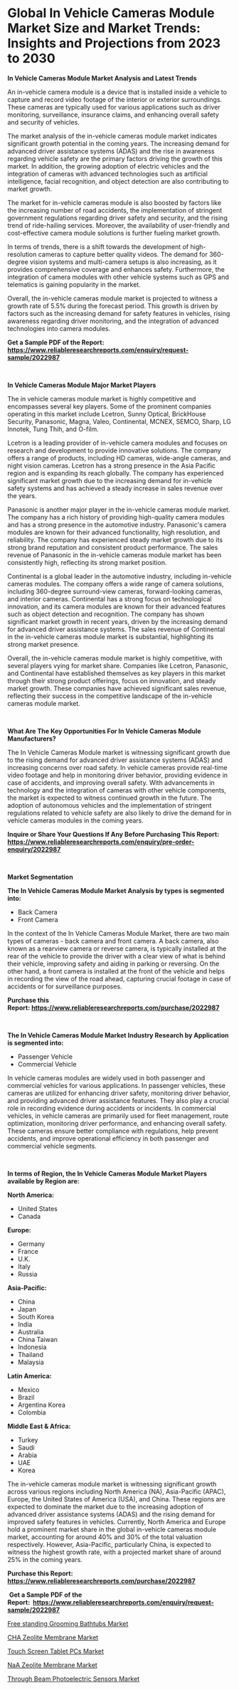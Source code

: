 <p><h1>Global In Vehicle Cameras Module Market Size and Market Trends: Insights and Projections from 2023 to 2030</h1></p><p><strong>In Vehicle Cameras Module Market Analysis and Latest Trends</strong></p>
<p><p>An in-vehicle camera module is a device that is installed inside a vehicle to capture and record video footage of the interior or exterior surroundings. These cameras are typically used for various applications such as driver monitoring, surveillance, insurance claims, and enhancing overall safety and security of vehicles.</p><p>The market analysis of the in-vehicle cameras module market indicates significant growth potential in the coming years. The increasing demand for advanced driver assistance systems (ADAS) and the rise in awareness regarding vehicle safety are the primary factors driving the growth of this market. In addition, the growing adoption of electric vehicles and the integration of cameras with advanced technologies such as artificial intelligence, facial recognition, and object detection are also contributing to market growth.</p><p>The market for in-vehicle cameras module is also boosted by factors like the increasing number of road accidents, the implementation of stringent government regulations regarding driver safety and security, and the rising trend of ride-hailing services. Moreover, the availability of user-friendly and cost-effective camera module solutions is further fueling market growth.</p><p>In terms of trends, there is a shift towards the development of high-resolution cameras to capture better quality videos. The demand for 360-degree vision systems and multi-camera setups is also increasing, as it provides comprehensive coverage and enhances safety. Furthermore, the integration of camera modules with other vehicle systems such as GPS and telematics is gaining popularity in the market.</p><p>Overall, the in-vehicle cameras module market is projected to witness a growth rate of 5.5% during the forecast period. This growth is driven by factors such as the increasing demand for safety features in vehicles, rising awareness regarding driver monitoring, and the integration of advanced technologies into camera modules.</p></p>
<p><strong>Get a Sample PDF of the Report:&nbsp; <a href="https://www.reliableresearchreports.com/enquiry/request-sample/2022987">https://www.reliableresearchreports.com/enquiry/request-sample/2022987</a></strong></p>
<p>&nbsp;</p>
<p><strong>In Vehicle Cameras Module Major Market Players</strong></p>
<p><p>The in vehicle cameras module market is highly competitive and encompasses several key players. Some of the prominent companies operating in this market include Lcetron, Sunny Optical, BrickHouse Security, Panasonic, Magna, Valeo, Continental, MCNEX, SEMCO, Sharp, LG Innotek, Tung Thih, and O-film.</p><p>Lcetron is a leading provider of in-vehicle camera modules and focuses on research and development to provide innovative solutions. The company offers a range of products, including HD cameras, wide-angle cameras, and night vision cameras. Lcetron has a strong presence in the Asia Pacific region and is expanding its reach globally. The company has experienced significant market growth due to the increasing demand for in-vehicle safety systems and has achieved a steady increase in sales revenue over the years.</p><p>Panasonic is another major player in the in-vehicle cameras module market. The company has a rich history of providing high-quality camera modules and has a strong presence in the automotive industry. Panasonic's camera modules are known for their advanced functionality, high resolution, and reliability. The company has experienced steady market growth due to its strong brand reputation and consistent product performance. The sales revenue of Panasonic in the in-vehicle cameras module market has been consistently high, reflecting its strong market position.</p><p>Continental is a global leader in the automotive industry, including in-vehicle cameras modules. The company offers a wide range of camera solutions, including 360-degree surround-view cameras, forward-looking cameras, and interior cameras. Continental has a strong focus on technological innovation, and its camera modules are known for their advanced features such as object detection and recognition. The company has shown significant market growth in recent years, driven by the increasing demand for advanced driver assistance systems. The sales revenue of Continental in the in-vehicle cameras module market is substantial, highlighting its strong market presence.</p><p>Overall, the in-vehicle cameras module market is highly competitive, with several players vying for market share. Companies like Lcetron, Panasonic, and Continental have established themselves as key players in this market through their strong product offerings, focus on innovation, and steady market growth. These companies have achieved significant sales revenue, reflecting their success in the competitive landscape of the in-vehicle cameras module market.</p></p>
<p>&nbsp;</p>
<p><strong>What Are The Key Opportunities For In Vehicle Cameras Module Manufacturers?</strong></p>
<p><p>The In Vehicle Cameras Module market is witnessing significant growth due to the rising demand for advanced driver assistance systems (ADAS) and increasing concerns over road safety. In vehicle cameras provide real-time video footage and help in monitoring driver behavior, providing evidence in case of accidents, and improving overall safety. With advancements in technology and the integration of cameras with other vehicle components, the market is expected to witness continued growth in the future. The adoption of autonomous vehicles and the implementation of stringent regulations related to vehicle safety are also likely to drive the demand for in vehicle cameras modules in the coming years.</p></p>
<p><strong>Inquire or Share Your Questions If Any Before Purchasing This Report: <a href="https://www.reliableresearchreports.com/enquiry/pre-order-enquiry/2022987">https://www.reliableresearchreports.com/enquiry/pre-order-enquiry/2022987</a></strong></p>
<p>&nbsp;</p>
<p><strong>Market Segmentation</strong></p>
<p><strong>The In Vehicle Cameras Module Market Analysis by types is segmented into:</strong></p>
<p><ul><li>Back Camera</li><li>Front Camera</li></ul></p>
<p><p>In the context of the In Vehicle Cameras Module Market, there are two main types of cameras - back camera and front camera. A back camera, also known as a rearview camera or reverse camera, is typically installed at the rear of the vehicle to provide the driver with a clear view of what is behind their vehicle, improving safety and aiding in parking or reversing. On the other hand, a front camera is installed at the front of the vehicle and helps in recording the view of the road ahead, capturing crucial footage in case of accidents or for surveillance purposes.</p></p>
<p><strong>Purchase this Report:&nbsp;<a href="https://www.reliableresearchreports.com/purchase/2022987">https://www.reliableresearchreports.com/purchase/2022987</a></strong></p>
<p>&nbsp;</p>
<p><strong>The In Vehicle Cameras Module Market Industry Research by Application is segmented into:</strong></p>
<p><ul><li>Passenger Vehicle</li><li>Commercial Vehicle</li></ul></p>
<p><p>In vehicle cameras modules are widely used in both passenger and commercial vehicles for various applications. In passenger vehicles, these cameras are utilized for enhancing driver safety, monitoring driver behavior, and providing advanced driver assistance features. They also play a crucial role in recording evidence during accidents or incidents. In commercial vehicles, in vehicle cameras are primarily used for fleet management, route optimization, monitoring driver performance, and enhancing overall safety. These cameras ensure better compliance with regulations, help prevent accidents, and improve operational efficiency in both passenger and commercial vehicle segments.</p></p>
<p>&nbsp;</p>
<p><strong>In terms of Region, the In Vehicle Cameras Module Market Players available by Region are:</strong></p>
<p>
    <p> <strong> North America: </strong>
        <ul>
            <li>United States</li>
            <li>Canada</li>
        </ul>
        </p> 
    <p> <strong> Europe: </strong>
        <ul>
            <li>Germany</li>
            <li>France</li>
            <li>U.K.</li>
            <li>Italy</li>
            <li>Russia</li>
        </ul>
        </p> 
    <p> <strong> Asia-Pacific: </strong>
        <ul>
            <li>China</li>
            <li>Japan</li>
            <li>South Korea</li>
            <li>India</li>
            <li>Australia</li>
            <li>China Taiwan</li>
            <li>Indonesia</li>
            <li>Thailand</li>
            <li>Malaysia</li>
        </ul>
        </p> 
    <p> <strong> Latin America: </strong>
        <ul>
            <li>Mexico</li>
            <li>Brazil</li>
            <li>Argentina Korea</li>
            <li>Colombia</li>
        </ul>
        </p> 
    <p> <strong> Middle East & Africa: </strong>
        <ul>
            <li>Turkey</li>
            <li>Saudi</li>
            <li>Arabia</li>
            <li>UAE</li>
            <li>Korea</li>
        </ul>
    </p>
    </p>
<p><p>The in-vehicle cameras module market is witnessing significant growth across various regions including North America (NA), Asia-Pacific (APAC), Europe, the United States of America (USA), and China. These regions are expected to dominate the market due to the increasing adoption of advanced driver assistance systems (ADAS) and the rising demand for improved safety features in vehicles. Currently, North America and Europe hold a prominent market share in the global in-vehicle cameras module market, accounting for around 40% and 30% of the total valuation respectively. However, Asia-Pacific, particularly China, is expected to witness the highest growth rate, with a projected market share of around 25% in the coming years.</p></p>
<p><strong>Purchase this Report: <a href="https://www.reliableresearchreports.com/purchase/2022987">https://www.reliableresearchreports.com/purchase/2022987</a></strong></p>
<p>&nbsp;<strong>Get a Sample PDF of the Report:&nbsp;&nbsp;<a href="https://www.reliableresearchreports.com/enquiry/request-sample/2022987">https://www.reliableresearchreports.com/enquiry/request-sample/2022987</a></strong></p>
<p><strong></strong></p>
<p><p><a href="https://github.com/PeterParrish5/Market-Research-Report-List-1/blob/main/free-standing-grooming-bathtubs-market.md">Free standing Grooming Bathtubs Market</a></p><p><a href="https://medium.com/@bartlakin/analyzing-cha-zeolite-membrane-market-global-industry-perspective-and-forecast-2023-to-2030-aa28ceaa81f5">CHA Zeolite Membrane Market</a></p><p><a href="https://www.linkedin.com/pulse/touch-screen-tablet-pcs-market-size-share-global-analysis-cah3e/">Touch Screen Tablet PCs Market</a></p><p><a href="https://medium.com/@zoeyjohns1903/naa-zeolite-membrane-market-insights-into-market-cagr-market-trends-and-growth-strategies-b42bc76139f8">NaA Zeolite Membrane Market</a></p><p><a href="https://www.linkedin.com/pulse/through-beam-photoelectric-sensors-market-research-report-c5rae/">Through Beam Photoelectric Sensors Market</a></p></p>